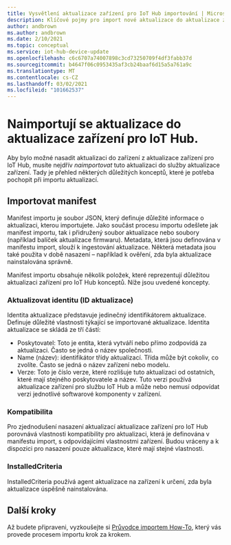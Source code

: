 ```yaml
---
title: Vysvětlení aktualizace zařízení pro IoT Hub importování | Microsoft Docs
description: Klíčové pojmy pro import nové aktualizace do aktualizace zařízení pro IoT Hub.
author: andbrown
ms.author: andbrown
ms.date: 2/10/2021
ms.topic: conceptual
ms.service: iot-hub-device-update
ms.openlocfilehash: c6c6707a74007898c3cd73250709f4df3fabb37d
ms.sourcegitcommit: b4647f06c0953435af3cb24baaf6d15a5a761a9c
ms.translationtype: MT
ms.contentlocale: cs-CZ
ms.lasthandoff: 03/02/2021
ms.locfileid: "101662537"
---
```

# <a name="importing-updates-into-device-update-for-iot-hub"></a>Naimportují se aktualizace do aktualizace zařízení pro IoT Hub.
Aby bylo možné nasadit aktualizaci do zařízení z aktualizace zařízení pro IoT Hub, musíte nejdřív _naimportovat_ tuto aktualizaci do služby aktualizace zařízení. Tady je přehled některých důležitých konceptů, které je potřeba pochopit při importu aktualizací.

## <a name="import-manifest"></a>Importovat manifest

Manifest importu je soubor JSON, který definuje důležité informace o aktualizaci, kterou importujete. Jako součást procesu importu odešlete jak manifest importu, tak i přidružený soubor aktualizace nebo soubory (například balíček aktualizace firmwaru). Metadata, která jsou definována v manifestu import, slouží k ingestování aktualizace. Některá metadata jsou také použita v době nasazení – například k ověření, zda byla aktualizace nainstalována správně.

Manifest importu obsahuje několik položek, které reprezentují důležitou aktualizaci zařízení pro IoT Hub konceptů. Níže jsou uvedené koncepty.

### <a name="update-identity-update-id"></a>Aktualizovat identitu (ID aktualizace)

Identita aktualizace představuje jedinečný identifikátorem aktualizace. Definuje důležité vlastnosti týkající se importované aktualizace. Identita aktualizace se skládá ze tří částí:
* Poskytovatel: Toto je entita, která vytváří nebo přímo zodpovídá za aktualizaci. Často se jedná o název společnosti.
* Name (název): identifikátor třídy aktualizací. Třída může být cokoliv, co zvolíte. Často se jedná o název zařízení nebo modelu.
* Verze: Toto je číslo verze, které rozlišuje tuto aktualizaci od ostatních, které mají stejného poskytovatele a název. Tuto verzi používá aktualizace zařízení pro službu IoT Hub a může nebo nemusí odpovídat verzi jednotlivé softwarové komponenty v zařízení. 

### <a name="compatibility"></a>Kompatibilita

Pro zjednodušení nasazení aktualizací aktualizace zařízení pro IoT Hub porovnává vlastnosti kompatibility pro aktualizaci, která je definována v manifestu import, s odpovídajícími vlastnostmi zařízení. Budou vráceny a k dispozici pro nasazení pouze aktualizace, které mají stejné vlastnosti.

### <a name="installedcriteria"></a>InstalledCriteria

InstalledCriteria používá agent aktualizace na zařízení k určení, zda byla aktualizace úspěšně nainstalována.


## <a name="next-steps"></a>Další kroky

Až budete připraveni, vyzkoušejte si [Průvodce importem How-To](./import-update.md), který vás provede procesem importu krok za krokem.


